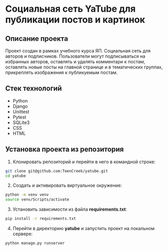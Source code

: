 # Социальная сеть YaTube для публикации постов и картинок

## Описание проекта
Проект создан в рамках учебного курса ЯП.
Социальная сеть для авторов и подписчиков. Пользователи могут подписываться на избранных авторов, оставлять и удалять комментари к постам, оставлять новые посты на главной странице и в тематических группах, прикреплять изображения к публикуемым постам.

## Стек технологий
- Python
- Django
- Unittest
- Pytest
- SQLite3
- CSS
- HTML

## Установка проекта из репозитория
1. Клонировать репозиторий и перейти в него в командной строке:
```sh
git clone git@github.com:TeenCreek/yatube.git
cd yatube
```

2. Cоздать и активировать виртуальное окружение:
```sh
python -m venv venv
source venv/Scripts/activate
```

3. Установить зависимости из файла **requirements.txt**:
```sh
pip install -r requirements.txt
```

4. Перейти в директорию **yatube** и запустить проект на локальном сервере:
```sh
python manage.py runserver
```
